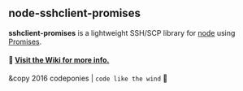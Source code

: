 ## node-sshclient-promises

__sshclient-promises__ is a lightweight SSH/SCP library for [node](https://nodejs.org) using [Promises](https://developer.mozilla.org/en-US/docs/Web/JavaScript/Reference/Global_Objects/Promise).

#### :green_book: [Visit the Wiki for more info.](https://github.com/codeponies/node-sshclient-promises/wiki)

&copy 2016 codeponies | `code like the wind` :dash:

